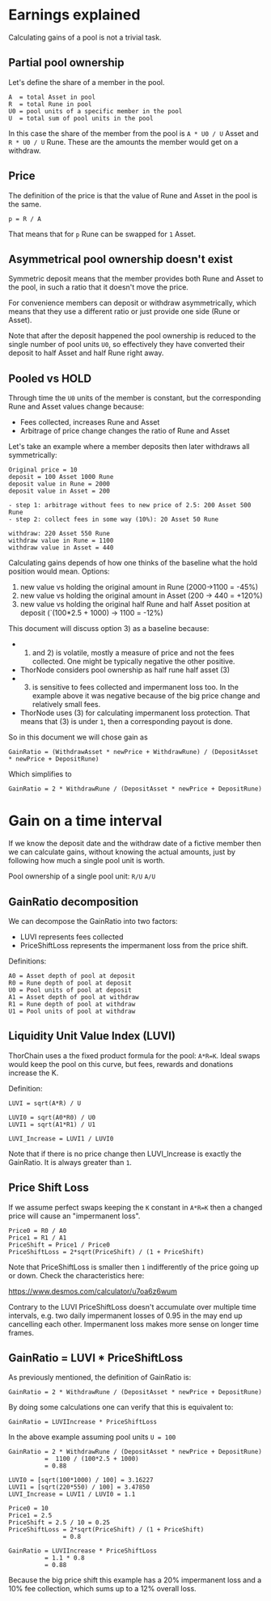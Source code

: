 # Earnings explained

Calculating gains of a pool is not a trivial task.

## Partial pool ownership

Let's define the share of a member in the pool.

```
A  = total Asset in pool
R  = total Rune in pool
U0 = pool units of a specific member in the pool
U  = total sum of pool units in the pool
```

In this case the share of the member from the pool is `A * U0 / U` Asset and `R * U0 / U` Rune.
These are the amounts the member would get on a withdraw.

## Price

The definition of the price is that the value of Rune and Asset in the pool is the same.

`p = R / A`

That means that for `p` Rune can be swapped for `1` Asset.

## Asymmetrical pool ownership doesn't exist

Symmetric deposit means that the member provides both Rune and Asset to the pool, in such a ratio
that it doesn't move the price.

For convenience members can deposit or withdraw asymmetrically, which means that they use a different ratio
or just provide one side (Rune or Asset).

Note that after the deposit happened the pool ownership is reduced to the single number of pool units `U0`,
so effectively they have converted their deposit to half Asset and half Rune right away.


## Pooled vs HOLD

Through time the `U0` units of the member is constant, but the corresponding Rune and Asset values change because:

* Fees collected, increases Rune and Asset
* Arbitrage of price change changes the ratio of Rune and Asset

Let's take an example where a member deposits then later withdraws all symmetrically:

```
Original price = 10
deposit = 100 Asset 1000 Rune
deposit value in Rune = 2000
deposit value in Asset = 200

- step 1: arbitrage without fees to new price of 2.5: 200 Asset 500 Rune
- step 2: collect fees in some way (10%): 20 Asset 50 Rune

withdraw: 220 Asset 550 Rune
withdraw value in Rune = 1100
withdraw value in Asset = 440
```

Calculating gains depends of how one thinks of the baseline what the hold position would mean.
Options:

1) new value vs holding the original amount in Rune (2000->1100 = -45%)
2) new value vs holding the original amount in Asset (200 -> 440 = +120%)
3) new value vs holding the original half Rune and half Asset position at deposit
   (`(100*2.5 + 1000) -> 1100 = -12%)

This document will discuss option 3) as a baseline because:
* 1) and 2) is volatile, mostly a measure of price and not the fees collected.
  One might be typically negative the other positive.
* ThorNode considers pool ownership as half rune half asset (3)
* 3) is sensitive to fees collected and impermanent loss too. In the example above it was negative
  because of the big price change and relatively small fees.
* ThorNode uses (3) for calculating impermanent loss protection. That means that (3) is under `1`, then
  a corresponding payout is done.

So in this document we will chose gain as

```
GainRatio = (WithdrawAsset * newPrice + WithdrawRune) / (DepositAsset * newPrice + DepositRune)
```

Which simplifies to

```
GainRatio = 2 * WithdrawRune / (DepositAsset * newPrice + DepositRune)
```

# Gain on a time interval

If we know the deposit date and the withdraw date of a fictive member then we can calculate gains,
without knowing the actual amounts, just by following how much a single pool unit is worth.

Pool ownership of a single pool unit: `R/U` `A/U`

## GainRatio decomposition

We can decompose the GainRatio into two factors:
* LUVI represents fees collected
* PriceShiftLoss represents the impermanent loss from the price shift.

Definitions:
```
A0 = Asset depth of pool at deposit
R0 = Rune depth of pool at deposit
U0 = Pool units of pool at deposit
A1 = Asset depth of pool at withdraw
R1 = Rune depth of pool at withdraw
U1 = Pool units of pool at withdraw
```

## Liquidity Unit Value Index (LUVI)

ThorChain uses a the fixed product formula for the pool: `A*R=K`. Ideal swaps would keep the pool
on this curve, but fees, rewards and donations increase the K.

Definition:
```
LUVI = sqrt(A*R) / U

LUVI0 = sqrt(A0*R0) / U0
LUVI1 = sqrt(A1*R1) / U1

LUVI_Increase = LUVI1 / LUVI0
```

Note that if there is no price change then LUVI_Increase is exactly the GainRatio. It is
always greater than `1`.

## Price Shift Loss

If we assume perfect swaps keeping the `K` constant in `A*R=K` then a changed price will cause an
"impermanent loss".

```
Price0 = R0 / A0
Price1 = R1 / A1
PriceShift = Price1 / Price0
PriceShiftLoss = 2*sqrt(PriceShift) / (1 + PriceShift)
```

Note that PriceShiftLoss is smaller then `1` indifferently of the price going up or down.
Check the characteristics here:

https://www.desmos.com/calculator/u7oa6z6wum

Contrary to the LUVI PriceShiftLoss doesn't accumulate over multiple time intervals, e.g.
two daily impermanent losses of 0.95 in the may end up cancelling each other.
Impermanent loss makes more sense on longer time frames.

## GainRatio = LUVI * PriceShiftLoss

As previously mentioned, the definition of GainRatio is:

```
GainRatio = 2 * WithdrawRune / (DepositAsset * newPrice + DepositRune)
```

By doing some calculations one can verify that this is equivalent to:

```
GainRatio = LUVIIncrease * PriceShiftLoss
```

In the above example assuming pool units `U = 100`

```
GainRatio = 2 * WithdrawRune / (DepositAsset * newPrice + DepositRune)
          =  1100 / (100*2.5 + 1000)
          = 0.88

LUVI0 = [sqrt(100*1000) / 100] = 3.16227
LUVI1 = [sqrt(220*550) / 100] = 3.47850
LUVI_Increase = LUVI1 / LUVI0 = 1.1

Price0 = 10
Price1 = 2.5
PriceShift = 2.5 / 10 = 0.25
PriceShiftLoss = 2*sqrt(PriceShift) / (1 + PriceShift)
               = 0.8

GainRatio = LUVIIncrease * PriceShiftLoss
          = 1.1 * 0.8
          = 0.88
```

Because the big price shift this example has a 20% impermanent loss and a 10% fee collection,
which sums up to a 12% overall loss.
